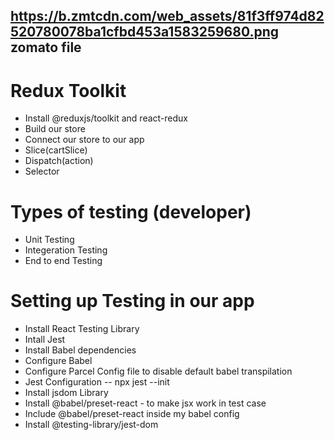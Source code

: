 ## https://b.zmtcdn.com/web_assets/81f3ff974d82520780078ba1cfbd453a1583259680.png zomato file 


# Redux Toolkit
- Install @reduxjs/toolkit and react-redux
- Build our store
- Connect our store to our app
- Slice(cartSlice)
- Dispatch(action)
- Selector

# Types of testing (developer)
- Unit Testing
- Integeration Testing
- End to end Testing

# Setting up Testing in our app
- Install React Testing Library
- Intall Jest
- Install Babel dependencies
- Configure Babel
- Configure Parcel Config file to disable default babel transpilation
- Jest Configuration -- npx jest --init
- Install jsdom Library
- Install @babel/preset-react - to make jsx work in test case
- Include @babel/preset-react inside my babel config
- Install @testing-library/jest-dom